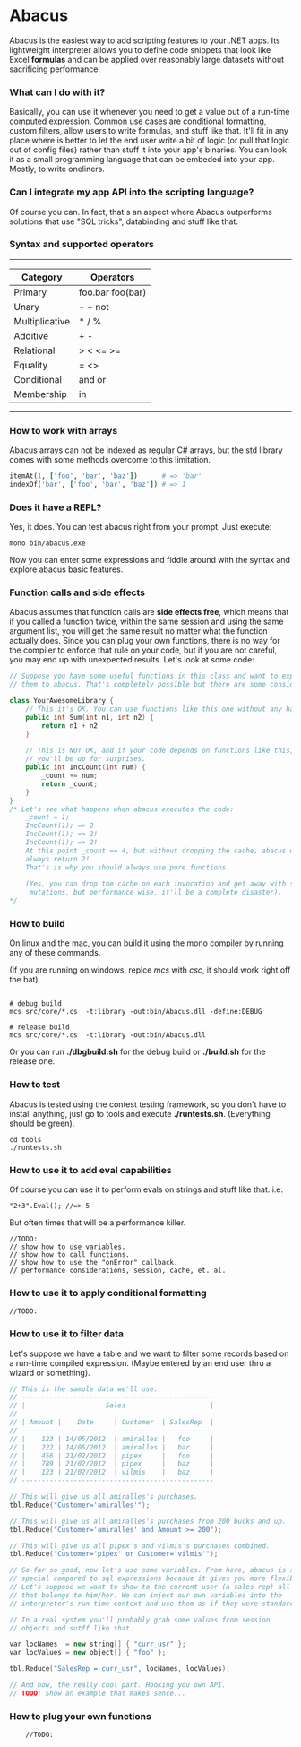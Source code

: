 # Abacus
Abacus is the easiest way to add scripting features to your .NET apps. Its 
lightweight interpreter allows you to define code snippets that look like 
Excel __formulas__ and can be applied over reasonably large datasets
 without sacrificing performance. 

### What can I do with it?
Basically, you can use it whenever you need to get a value out of a run-time 
computed expression. Common use cases are conditional formatting, custom 
filters, allow users to write formulas, and stuff like that. It'll fit in 
any place where is better to let the end user write a bit of logic
(or pull that logic out of config files) rather than stuff it into your 
app's binaries. 
You can look it as a small programming language that can be embeded into
your app. Mostly, to write oneliners.

### Can I integrate my app API into the scripting language?
Of course you can. In fact, that's an aspect where Abacus outperforms
solutions that use "SQL tricks", databinding and stuff like that.

### Syntax and supported operators
---------------------------------------------
| Category        | Operators               |
|-----------------|-------------------------|
| Primary         | foo.bar foo(bar)        |
| Unary           | - + not                 |
| Multiplicative  | * / %                   |
| Additive        | + -                     |
| Relational      | > < <= >=               |
| Equality        | = <>                    |
| Conditional     | and or                  | 
| Membership      | in                      |
---------------------------------------------

### How to work with arrays
Abacus arrays can not be indexed as regular C# arrays, but the std library
comes with some methods overcome to this limitation.

```ruby
itemAt(1, ['foo', 'bar', 'baz'])      # => 'bar'
indexOf('bar', ['foo', 'bar', 'baz']) # => 1
```

### Does it have a REPL?
Yes, it does. You can test abacus right from your prompt. Just execute:
```
mono bin/abacus.exe
```
Now you can enter some expressions and fiddle around with the syntax and 
explore abacus basic features.


### Function calls and side effects
Abacus assumes that function calls are **side effects free**, which means
that if you called a function twice, within the same session and using the 
same argument list, you will get the same result no matter what the function
actually does. 
Since you can plug your own functions, there is no way for the compiler to
enforce that rule on your code, but if you are not careful, you may end up
with unexpected results. Let's look at some code:

``` cpp
// Suppose you have some useful functions in this class and want to expose
// them to abacus. That's completely possible but there are some considerations.

class YourAwesomeLibrary {
	// This it's OK. You can use functions like this one without any hassle.
	public int Sum(int n1, int n2) {
		return n1 + n2
	}
	
	// This is NOT OK, and if your code depends on functions like this, 
	// you'll be up for surprises.
	public int IncCount(int num) {
		_count += num;
		return _count;
	}
}
/* Let's see what happens when abacus executes the code:
	_count = 1;
	IncCount(1); => 2
	IncCount(1); => 2!
	IncCount(1); => 2!
	At this point _count == 4, but without dropping the cache, abacus will
    always return 2!.
	That's is why you should always use pure functions.
	
	(Yes, you can drop the cache on each invocation and get away with state 
     mutations, but performance wise, it'll be a complete disaster).
*/

```

### How to build
On linux and the mac, you can build it using the mono compiler by running any
of these commands.

(If you are running on windows, replce *mcs* with *csc*, it should work 
right off the bat).
```

# debug build
mcs src/core/*.cs  -t:library -out:bin/Abacus.dll -define:DEBUG

# release build
mcs src/core/*.cs  -t:library -out:bin/Abacus.dll
```

Or you can run **./dbgbuild.sh** for the debug build or **./build.sh** for
the release one. 


### How to test
Abacus is tested using the contest testing framework, so you don't have to 
install anything, just go to tools and execute **./runtests.sh**. 
(Everything should be green).
```
cd tools
./runtests.sh
```

### How to use it to add eval capabilities
Of course you can use it to perform evals on strings and stuff like that. i.e:
```
"2+3".Eval(); //=> 5
```
But often times that will be a performance killer.
```
//TODO:
// show how to use variables.
// show how to call functions.
// show how to use the "onError" callback.
// performance considerations, session, cache, et. al.

```

### How to use it to apply conditional formatting
```
//TODO:
```

### How to use it to filter data
Let's suppose we have a table and we want to filter some records based
on a run-time compiled expression. (Maybe entered by an end user thru a
wizard or something).

``` cpp
// This is the sample data we'll use.
// ------------------------------------------------
// |                    Sales                     |
// ------------------------------------------------
// | Amount |    Date     | Customer  | SalesRep  |
// ------------------------------------------------
// |    123 | 14/05/2012  | amiralles |   foo     |
// |    222 | 14/05/2012  | amiralles |   bar     |
// |    456 | 21/02/2012  | pipex     |   foo     |
// |    789 | 21/02/2012  | pipex     |   baz     |
// |    123 | 21/02/2012  | vilmis    |   baz     |
// ------------------------------------------------

// This will give us all amiralles's purchases.
tbl.Reduce("Customer='amiralles'");

// This will give us all amiralles's purchases from 200 bucks and up.
tbl.Reduce("Customer='amiralles' and Amount >= 200");

// This will give us all pipex's and vilmis's purchases combined.
tbl.Reduce("Customer='pipex' or Customer='vilmis'");

// So far so good, now let's use some variables. From here, abacus is somewhat
// special compared to sql expressions becasue it gives you more flexibility.
// Let's suppose we want to show to the current user (a sales rep) all sales
// that belongs to him/her. We can inject our own variables into the
// interpreter's run-time context and use them as if they were standard fields.

// In a real system you'll probably grab some values from session 
// objects and sutff like that.

var locNames  = new string[] { "curr_usr" };
var locValues = new object[] { "foo" };

tbl.Reduce("SalesRep = curr_usr", locNames, locValues);

// And now, the really cool part. Hooking you own API.
// TODO: Show an example that makes sence...

```

### How to plug your own functions
```
	//TODO:
```

